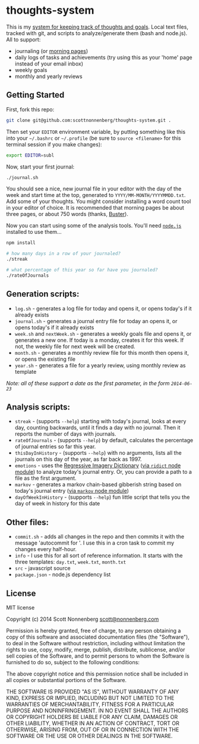 # thoughts-system

This is my [system for keeping track of thoughts and goals](https://blog.scottnonnenberg.com/resolutions-and-systems/). Local text files, tracked with git, and scripts to analyze/generate them (bash and node.js). All to support:

* journaling (or [morning pages](http://www.theguardian.com/lifeandstyle/2014/oct/03/morning-pages-change-your-life-oliver-burkeman))
* daily logs of tasks and achievements (try using this as your 'home' page instead of your email inbox)
* weekly goals
* monthly and yearly reviews

## Getting Started

First, fork this repo:

```bash
git clone git@github.com:scottnonnenberg/thoughts-system.git .
```

Then set your `EDITOR` environment variable, by putting something like this into your `~/.bashrc` or `~/.profile` (be sure to `source <filename>` for this terminal session if you make changes):

```bash
export EDITOR=subl
```

Now, start your first journal:

```bash
./journal.sh
```

You should see a nice, new journal file in your editor with the day of the week and start time at the top, generated to `YYYY/MM-MONTH/YYYYMMDD.txt`. Add some of your thoughts. You might consider installing a word count tool in your editor of choice. It is recommended that morning pages be about three pages, or about 750 words (thanks, [Buster](http://www.forbes.com/sites/jasonoberholtzer/2011/03/30/internet-transparency-a-chat-with-buster-benson/)).

Now you can start using some of the analysis tools. You'll need [`node.js`](http://nodejs.org/) installed to use them...

```bash
npm install

# how many days in a row of your journaled?
./streak

# what percentage of this year so far have you journaled?
./rateOfJournals
```

## Generation scripts:

* `log.sh` - generates a log file for today and opens it, or opens today's if it already exists
* `journal.sh` - generates a journal entry file for today an opens it, or opens today's if it already exists
* `week.sh` and `nextWeek.sh` - generates a weekly goals file and opens it, or generates a new one. If today is a monday, creates it for this week. If not, the weekly file for next week will be created.
* `month.sh` - generates a monthly review file for this month then opens it, or opens the existing file
* `year.sh` - generates a file for a yearly review, using monthly review as template

_Note: all of these support a date as the first parameter, in the form `2014-06-23`_

## Analysis scripts:
* `streak` - (supports `--help`) starting with today's journal, looks at every day, counting backwards, until it finds a day with no journal. Then it reports the number of days with journals.
* `rateOfJournals` - (supports `--help`) by default, calculates the percentage of journal entries so far this year.
* `thisDayInHistory` - (supports `--help`) with no arguments, lists all the journals on this day of the year, as far back as 1997.
* `emotions` - uses the [Regressive Imagery Dictionary](http://enjoymentland.com/2010/01/11/the-regressive-imagery-dictionary/) ([via `ridict` node module](https://github.com/frankamp/node-ridict)) to analyze today's journal entry. Or, you can provide a path to a file as the first argument.
* `markov` - generates a markov chain-based gibberish string based on today's journal entry ([via `markov` node module](https://github.com/substack/node-markov))
* `dayOfWeekInHistory` - (supports `--help`) fun little script that tells you the day of week in history for this date

## Other files:

* `commit.sh` - adds all changes in the repo and then commits it with the message 'autocommit for <date>'. I use this in a cron task to commit my changes every half-hour.
* `info` - I use this for all sort of reference information. It starts with the three templates: `day.txt`, `week.txt`, `month.txt`
* `src` - javascript source
* `package.json` - node.js dependency list

## License

MIT license

Copyright (c) 2014 Scott Nonnenberg <scott@nonnenberg.com>

Permission is hereby granted, free of charge, to any person obtaining a copy of this software and
associated documentation files (the "Software"), to deal in the Software without restriction,
including without limitation the rights to use, copy, modify, merge, publish, distribute,
sublicense, and/or sell copies of the Software, and to permit persons to whom the Software is
furnished to do so, subject to the following conditions:

The above copyright notice and this permission notice shall be included in all copies or
substantial portions of the Software.

THE SOFTWARE IS PROVIDED "AS IS", WITHOUT WARRANTY OF ANY KIND, EXPRESS OR IMPLIED, INCLUDING BUT
NOT LIMITED TO THE WARRANTIES OF MERCHANTABILITY, FITNESS FOR A PARTICULAR PURPOSE AND
NONINFRINGEMENT. IN NO EVENT SHALL THE AUTHORS OR COPYRIGHT HOLDERS BE LIABLE FOR ANY CLAIM,
DAMAGES OR OTHER LIABILITY, WHETHER IN AN ACTION OF CONTRACT, TORT OR OTHERWISE, ARISING FROM, OUT
OF OR IN CONNECTION WITH THE SOFTWARE OR THE USE OR OTHER DEALINGS IN THE SOFTWARE.

